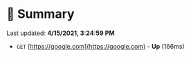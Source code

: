 # 📖 Summary
Last updated: **4/15/2021, 3:24:59 PM**

- `GET` [https://google.com](https://google.com) - **Up** (166ms)
